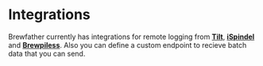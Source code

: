 # Integrations

Brewfather currently has integrations for remote logging from [**Tilt**](https://tilthydrometer.com/), [**iSpindel**](https://www.ispindel.de/) and [**Brewpiless**](https://github.com/vitotai/BrewPiLess)​. Also you can define a custom endpoint to recieve batch data that you can send.

